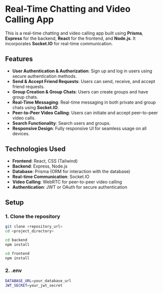 # Real-Time Chatting and Video Calling App

This is a real-time chatting and video calling app built using **Prisma**, **Express** for the backend, **React** for the frontend, and **Node.js**. It incorporates **Socket.IO** for real-time communication.

## Features

- **User Authentication & Authorization**: Sign up and log in users using secure authentication methods.
- **Send & Accept Friend Requests**: Users can send, receive, and accept friend requests.
- **Group Creation & Group Chats**: Users can create groups and have group chats.
- **Real-Time Messaging**: Real-time messaging in both private and group chats using **Socket.IO**.
- **Peer-to-Peer Video Calling**: Users can initiate and accept peer-to-peer video calls.
- **Search Functionality**: Search users and groups.
- **Responsive Design**: Fully responsive UI for seamless usage on all devices.

## Technologies Used

- **Frontend**: React, CSS (Tailwind)
- **Backend**: Express, Node.js
- **Database**: Prisma (ORM for interaction with the database)
- **Real-time Communication**: Socket.IO
- **Video Calling**: WebRTC for peer-to-peer video calling
- **Authentication**: JWT or OAuth for secure authentication

## Setup

### 1. Clone the repository

```bash
git clone <repository_url>
cd <project_directory>
```

```bash
cd backend
npm install
```

```bash
cd frontend
npm install
```
### 2. .env
```bash
DATABASE_URL=your_database_url
JWT_SECRET=your_jwt_secret
```